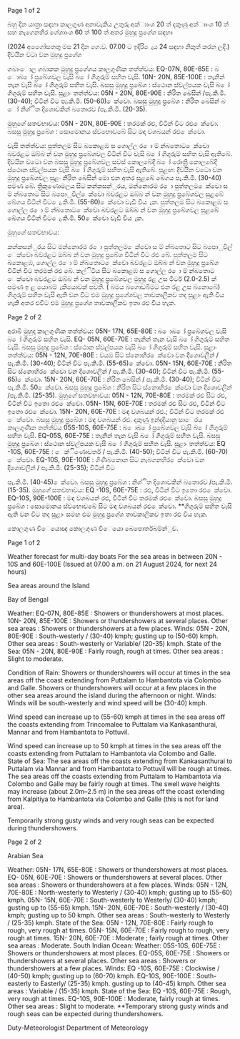 Page 1 of 2

බහු දින යාත්‍රා සඳහා කාලගුණ අනාවැකිය උතුරු අක්ාාංශ 20 ත් දකුණු අක්ාාංශ 10 ත් සහ නැගෙනහිර ගේශාාංශ 60 ත් 100 ත් අතර මුහුදු ප්‍රගේශ සඳහා

(2024 අගෙෝසතතු මස 21 දින ගෙ.ව. 07.00 ට ඉදිරි ෙැය 24 සඳහා නිකුත් කරන ලදි.) දිවයින වටා වන මුහුදු ප්‍රගේශ

ගබාංොල ගබාකක මුහුදු ප්‍රගේශය කාලගුණික තත්ත්වය: EQ-07N, 80E-85E : බ ොබ ෝ ප්‍රබේශවල වැසි බ ෝ ගිගුරුම් සහිත වැසි. 10N- 20N, 85E-100E : තැනින් තැන වැසි බ ෝ ගිගුරුම් සහිත වැසි. බසසු මුහුදු ප්‍රබේශ : ස්ථොන ස්වල්පයක වැසි බ ෝ ගිගුරුම් සහිත වැසි. සුළාං තත්ත්වය: 05N - 20N, 80E-90E : නිරිත බෙසින් /පැ.කි.මී. (30-40); විටින් විට පැ.කි.මී. (50-60) ෙක්වො. බසසු මුහුදු ප්‍රබේශ : නිරිත බෙසින් බ ෝ නිශ්ිත දිශොවකින් බතොරව /පැ.කි.මී. (20-35).

මුහුගේ සතවභාවය: 05N - 20N, 80E-90E : තරමක් රළු, විටින් විට රළු ෙක්වො. බසසු මුහුදු ප්‍රබේශ : සොමොනය ස්වභොවබේ සිට මඳ වශබයන් රළු ෙක්වො.

වැසි තත්ත්වය: පුත්තලම සිට බකොළඹ ස ගොල්ල ර ො ම් න්බතොට ෙක්වො බවරළට ඔබ්බ න් වන මුහුදු ප්‍රබේශවල විටින් විට වැසි බ ෝ ගිගුරුම් සහිත වැසි ඇතිබේ. දිවයින වටො වන බසසු මුහුදු ප්‍රබේශවල සවස් කොලබේදී බ ෝ රොත්‍රී කොලබේදී ස්ථොන ස්වල්පයක වැසි බ ෝ ගිගුරුම් සහිත වැසි ඇතිබේ. සුළඟ: දිවයින වටො වන මුහුදු ප්‍රබේශවල සුළං නිරිත බෙසින් මො එන අතර සුළබේ බේගය පැ.කි.මී. (30-40) පමණ බේ. ත්‍රිකුණොමලය සිට කන්කසන්ුරය, මන්නොරම ර ො පුත්තලම ෙක්වො ස ම් න්බතොට සිට බපොුවිල් ෙක්වො බවරළට ඔබ්බ න් වන මුහුදු ප්‍රබේශවල සුළබේ බේගය විටින් විට ෙැ.කි.මී. (55-60) ෙක්වො වැඩි විය ැක. පුත්තලම සිට බකොළඹ ස ගොල්ල ර ො ම් න්බතොට ෙක්වො බවරළට ඔබ්බ න් වන මුහුදු ප්‍රබේශවල සුළබේ බේගය විටින් විට ෙැ.කි.මී. 50 ෙක්වො වැඩි විය ැක.

මුහුගේ සතවභාවය:

කන්කසන්ුරය සිට මන්නොරම ර ො පුත්තලම ෙක්වො ස ම් න්බතොට සිට බපොුවිල් ෙක්වො බවරළට ඔබ්බ න් වන මුහුදු ප්‍රබේශ විටින් විට රළු බේ. පුත්තලම සිට බකොළඹ, ගොල්ල ර ො ම් න්බතොට ෙක්වො බවරළට ඔබ්බ න් වන මුහුදු ප්‍රබේශ විටින් විට තරමක් රළු බේ. කල්ිටිය සිට බකොළඹ ස ගොල්ල ර ො ම් න්බතොට ෙක්වො බවරළට ඔබ්බ න් වන මුහුදු ප්‍රබේශවල මුහුදු රළ උස මීටර් (2.0-2.5) ක් පමණ ඉ ළ යොබම් ැකියොවක් පවතී. ( බමය බගොඩබිමට එන රළ උස බනොබේ) ගිගුරුම් සහිත වැසි ඇති වන විට එම මුහුදු ප්‍රගේශවල තාවකාලිකව තද සුළාං ඇති විය හැකි අතර එවිට එම මුහුදු ප්‍රගේශ තාවකාලිකව ඉතා රළු විය හැක.

Page 2 of 2

අරාබි මුහුද කාලගුණික තත්ත්වය: 05N- 17N, 65E-80E : බ ොබ ෝ ප්‍රබේශවල වැසි බ ෝ ගිගුරුම් සහිත වැසි. EQ- 05N, 60E-70E : තැනින් තැන වැසි බ ෝ ගිගුරුම් සහිත වැසි. බසසු මුහුදු ප්‍රබේශ : ස්ථොන ස්වල්පයක වැසි බ ෝ ගිගුරුම් සහිත වැසි. සුළාං තත්ත්වය: 05N - 12N, 70E-80E : වයඹ සිට ස්නොහිර ෙක්වො වන දිශොවලින් / පැ.කි.මී. (30-40); විටින් විට පැ.කි.මී. (55-65) ෙක්වො. 05N- 15N, 60E-70E : නිරිත සිට ස්නොහිර ෙක්වො වන දිශොවලින් / පැ.කි.මී. (30-40); විටින් විට පැ.කි.මී. (55-65) ෙක්වො. 15N- 20N, 60E-70E : නිරිත බෙසින් / පැ.කි.මී. (30-40); විටින් විට පැ.කි.මී. 50 ෙක්වො. බසසු මුහුදු ප්‍රබේශ : නිරිත සිට ස්නොහිර ෙක්වො වන දිශොවලින් /පැ.කි.මී. (25-35). මුහුගේ සතවභාවය: 05N - 12N, 70E-80E : තරමක් රළු සිට රළු, විටින් විට ඉතො රළු ෙක්වො. 05N- 15N, 60E-70E : තරමක් රළු සිට රළු, විටින් විට ඉතො රළු ෙක්වො. 15N- 20N, 60E-70E : මඳ වශබයන් රළු.; විටින් විට තරමක් රළු ෙක්වො. බසසු මුහුදු ප්‍රබේශ : මඳ වශබයන් රළු. දකුණු ඉන්දදියානු සාෙරය කාලගුණික තත්ත්වය 05S-10S, 60E-75E : බ ොබ ෝ ප්‍රබේශවල වැසි බ ෝ ගිගුරුම් සහිත වැසි. EQ-05S, 60E-75E : තැනින් තැන වැසි බ ෝ ගිගුරුම් සහිත වැසි. බසසු මුහුදු ප්‍රබේශ : ස්ථොන ස්වල්පයක වැසි බ ෝ ගිගුරුම් සහිත වැසි. සුළාං තත්ත්වය: EQ -10S, 60E-75E : ෙක්ිණොවර්ත / පැ.කි.මී. (40-50); විටින් විට පැ.කි.මී. (60-70) ෙක්වො. EQ-10S, 90E-100E : ගිණිබකොන සිට නැබගනහිර ෙක්වො වන දිශොවලින් / පැ.කි.මී. (25-35); විටින් විට

පැ.කි.මී. (40-45) ෙක්වො. බසසු මුහුදු ප්‍රබේශ : නිශ්ිත දිශොවකින් බතොරව /පැ.කි.මී. (15-35). මුහුගේ සතවභාවය: EQ -10S, 60E-75E : රළු, විටින් විට ඉතො රළු ෙක්වො. EQ-10S, 90E-100E : මඳ වශබයන් රළු, විටින් විට තරමක් රළු ෙක්වො. බසසු මුහුදු ප්‍රබේශ : සොමොනය ස්වභොවබේ සිට මඳ වශබයන් රළු ෙක්වො. **ගිගුරුම් සහිත වැසි ඇති වන විට තද සුළාං සමඟ එම මුහුදු ප්‍රගේශ තාවකාලිකව ඉතා රළු විය හැක.

කොලගුණ විෙයොඥ කොලගුණ විෙයො බෙපොර්තබම්න්ුව.

Page 1 of 2

Weather forecast for multi-day boats For the sea areas in between 20N - 10S and 60E-100E (Issued at 07.00 a.m. on 21 August 2024, for next 24 hours)

Sea areas around the Island

Bay of Bengal

Weather: EQ-07N, 80E-85E : Showers or thundershowers at most places. 10N- 20N, 85E-100E : Showers or thundershowers at several places. Other sea areas : Showers or thundershowers at a few places. Winds: 05N - 20N, 80E-90E : South-westerly / (30-40) kmph; gusting up to (50-60) kmph. Other sea areas : South-westerly or Variable/ (20-35) kmph. State of the Sea: 05N - 20N, 80E-90E : Fairly rough, rough at times. Other sea areas : Slight to moderate.

Condition of Rain: Showers or thundershowers will occur at times in the sea areas off the coast extending from Puttalam to Hambantota via Colombo and Galle. Showers or thundershowers will occur at a few places in the other sea areas around the island during the afternoon or night. Winds: Winds will be south-westerly and wind speed will be (30-40) kmph.

Wind speed can increase up to (55-60) kmph at times in the sea areas off the coasts extending from Trincomalee to Puttalam via Kankasanthurai, Mannar and from Hambantota to Pottuvil.

Wind speed can increase up to 50 kmph at times in the sea areas off the coasts extending from Puttalam to Hambantota via Colombo and Galle. State of Sea: The sea areas off the coasts extending from Kankasanthurai to Puttalam via Mannar and from Hambantota to Pottuvil will be rough at times. The sea areas off the coasts extending from Puttalam to Hambantota via Colombo and Galle may be fairly rough at times. The swell wave heights may increase (about 2.0m–2.5 m) in the sea areas off the coast extending from Kalpitiya to Hambantota via Colombo and Galle (this is not for land area).

Temporarily strong gusty winds and very rough seas can be expected during thundershowers.

Page 2 of 2

Arabian Sea

Weather: 05N- 17N, 65E-80E : Showers or thundershowers at most places. EQ- 05N, 60E-70E : Showers or thundershowers at several places. Other sea areas : Showers or thundershowers at a few places. Winds: 05N - 12N, 70E-80E : North-westerly to Westerly / (30-40) kmph; gusting up to (55-60) kmph. 05N- 15N, 60E-70E : South-westerly to Westerly/ (30-40) kmph; gusting up to (55-65) kmph. 15N- 20N, 60E-70E : South-westerly / (30-40) kmph; gusting up to 50 kmph. Other sea areas : South-westerly to Westerly / (25-35) kmph. State of the Sea: 05N - 12N, 70E-80E : Fairly rough to rough, very rough at times. 05N- 15N, 60E-70E : Fairly rough to rough, very rough at times. 15N- 20N, 60E-70E : Moderate ; fairly rough at times. Other sea areas : Moderate. South Indian Ocean: Weather: 05S-10S, 60E-75E : Showers or thundershowers at most places. EQ-05S, 60E-75E : Showers or thundershowers at several places. Other sea areas : Showers or thundershowers at a few places. Winds: EQ -10S, 60E-75E : Clockwise / (40-50) kmph; gusting up to (60-70) kmph. EQ-10S, 90E-100E : South-easterly to Easterly/ (25-35) kmph. gusting up to (40-45) kmph. Other sea areas : Variable / (15-35) kmph. State of the Sea: EQ -10S, 60E-75E : Rough, very rough at times. EQ-10S, 90E-100E : Moderate, fairly rough at times. Other sea areas : Slight to moderate. **Temporary strong gusty winds and rough seas can be expected during thundershowers.

Duty-Meteorologist Department of Meteorology